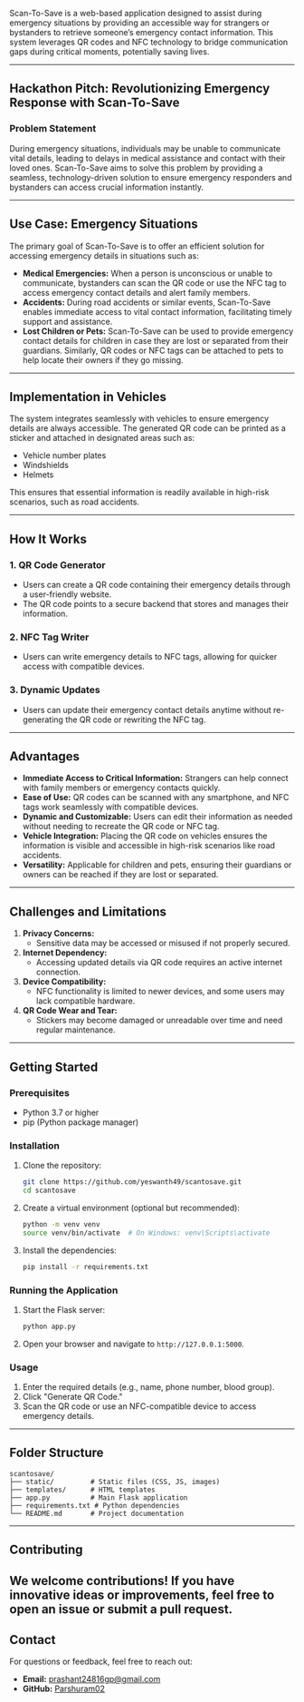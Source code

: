 Scan-To-Save is a web-based application designed to assist during emergency situations by providing an accessible way for strangers or bystanders to retrieve someone’s emergency contact information. This system leverages QR codes and NFC technology to bridge communication gaps during critical moments, potentially saving lives.

---

## **Hackathon Pitch: Revolutionizing Emergency Response with Scan-To-Save**

### **Problem Statement**
During emergency situations, individuals may be unable to communicate vital details, leading to delays in medical assistance and contact with their loved ones. Scan-To-Save aims to solve this problem by providing a seamless, technology-driven solution to ensure emergency responders and bystanders can access crucial information instantly.

---

## **Use Case: Emergency Situations**

The primary goal of Scan-To-Save is to offer an efficient solution for accessing emergency details in situations such as:

- **Medical Emergencies:** When a person is unconscious or unable to communicate, bystanders can scan the QR code or use the NFC tag to access emergency contact details and alert family members.
- **Accidents:** During road accidents or similar events, Scan-To-Save enables immediate access to vital contact information, facilitating timely support and assistance.
- **Lost Children or Pets:** Scan-To-Save can be used to provide emergency contact details for children in case they are lost or separated from their guardians. Similarly, QR codes or NFC tags can be attached to pets to help locate their owners if they go missing.

---

## **Implementation in Vehicles**

The system integrates seamlessly with vehicles to ensure emergency details are always accessible. The generated QR code can be printed as a sticker and attached in designated areas such as:

- Vehicle number plates
- Windshields
- Helmets

This ensures that essential information is readily available in high-risk scenarios, such as road accidents.

---

## **How It Works**

### **1. QR Code Generator**

- Users can create a QR code containing their emergency details through a user-friendly website.
- The QR code points to a secure backend that stores and manages their information.

### **2. NFC Tag Writer**

- Users can write emergency details to NFC tags, allowing for quicker access with compatible devices.

### **3. Dynamic Updates**

- Users can update their emergency contact details anytime without re-generating the QR code or rewriting the NFC tag.

---

## **Advantages**

- **Immediate Access to Critical Information:** Strangers can help connect with family members or emergency contacts quickly.
- **Ease of Use:** QR codes can be scanned with any smartphone, and NFC tags work seamlessly with compatible devices.
- **Dynamic and Customizable:** Users can edit their information as needed without needing to recreate the QR code or NFC tag.
- **Vehicle Integration:** Placing the QR code on vehicles ensures the information is visible and accessible in high-risk scenarios like road accidents.
- **Versatility:** Applicable for children and pets, ensuring their guardians or owners can be reached if they are lost or separated.

---

## **Challenges and Limitations**

1. **Privacy Concerns:**
    - Sensitive data may be accessed or misused if not properly secured.
2. **Internet Dependency:**
    - Accessing updated details via QR code requires an active internet connection.
3. **Device Compatibility:**
    - NFC functionality is limited to newer devices, and some users may lack compatible hardware.
4. **QR Code Wear and Tear:**
    - Stickers may become damaged or unreadable over time and need regular maintenance.

---

## **Getting Started**

### **Prerequisites**

- Python 3.7 or higher
- pip (Python package manager)

### **Installation**

1. Clone the repository:
    
    ```bash
    git clone https://github.com/yeswanth49/scantosave.git
    cd scantosave
    ```
    
2. Create a virtual environment (optional but recommended):
    
    ```bash
    python -m venv venv
    source venv/bin/activate  # On Windows: venv\Scripts\activate
    ```
    
3. Install the dependencies:
    
    ```bash
    pip install -r requirements.txt
    ```
    

### **Running the Application**

1. Start the Flask server:
    
    ```bash
    python app.py
    ```
    
2. Open your browser and navigate to `http://127.0.0.1:5000`.
    

### **Usage**

1. Enter the required details (e.g., name, phone number, blood group).
2. Click "Generate QR Code."
3. Scan the QR code or use an NFC-compatible device to access emergency details.

---

## **Folder Structure**

```plaintext
scantosave/
├── static/         # Static files (CSS, JS, images)
├── templates/      # HTML templates
├── app.py          # Main Flask application
├── requirements.txt # Python dependencies
└── README.md       # Project documentation
```

---

## **Contributing**
We welcome contributions! If you have innovative ideas or improvements, feel free to open an issue or submit a pull request.
---



## **Contact**

For questions or feedback, feel free to reach out:

- **Email:** [prashant24816gp@gmail.com](mailto:prashant24816gp@gmail.com)
- **GitHub:** [Parshuram02](https://github.com/Parshuram02)

